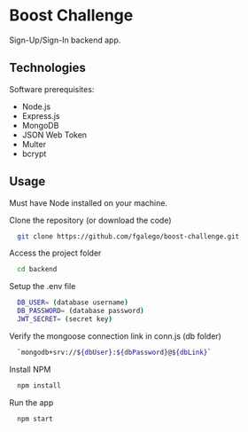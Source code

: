 # Boost Challenge

Sign-Up/Sign-In backend app.

## Technologies

Software prerequisites:

- Node.js
- Express.js
- MongoDB
- JSON Web Token
- Multer
- bcrypt

## Usage

Must have Node installed on your machine.

Clone the repository (or download the code)

```bash
  git clone https://github.com/fgalego/boost-challenge.git
```

Access the project folder

```bash
  cd backend
```

Setup the .env file

```bash
  DB_USER= (database username)
  DB_PASSWORD= (database password)
  JWT_SECRET= (secret key)

```

Verify the mongoose connection link in conn.js (db folder)

```bash
  `mongodb+srv://${dbUser}:${dbPassword}@${dbLink}`
```

Install NPM

```bash
  npm install
```

Run the app

```bash
  npm start
```
